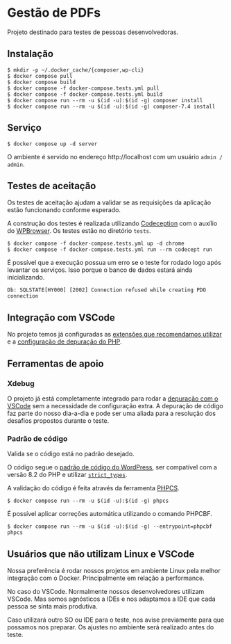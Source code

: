 # Gestão de PDFs

Projeto destinado para testes de pessoas desenvolvedoras.

## Instalação

```
$ mkdir -p ~/.docker_cache/{composer,wp-cli}
$ docker compose pull
$ docker compose build
$ docker compose -f docker-compose.tests.yml pull
$ docker compose -f docker-compose.tests.yml build
$ docker compose run --rm -u $(id -u):$(id -g) composer install
$ docker compose run --rm -u $(id -u):$(id -g) composer-7.4 install
```

## Serviço

```
$ docker compose up -d server
```

O ambiente é servido no endereço http://localhost com um usuário `admin / admin`.

## Testes de aceitação

Os testes de aceitação ajudam a validar se as requisições da aplicação estão funcionando conforme esperado.

A construção dos testes é realizada utilizando [Codeception](https://codeception.com/) com o auxílio do [WPBrowser](https://github.com/lucatume/wp-browser). Os testes estão no diretório `tests`.

```
$ docker compose -f docker-compose.tests.yml up -d chrome
$ docker compose -f docker-compose.tests.yml run --rm codecept run
```
É possível que a execução possua um erro se o teste for rodado logo após levantar os serviços. Isso porque o banco de dados estará ainda inicializando.

```
Db: SQLSTATE[HY000] [2002] Connection refused while creating PDO connection
```

## Integração com VSCode

No projeto temos já configuradas as [extensões que recomendamos utilizar](.vscode/launch.json) e a [configuração de depuração do PHP](.vscode/launch.json).

## Ferramentas de apoio

### Xdebug

O projeto já está completamente integrado para rodar a [depuração com o VSCode](https://code.visualstudio.com/docs/editor/debugging) sem a necessidade de configuração extra. A depuração de código faz parte do nosso dia-a-dia e pode ser uma aliada para a resolução dos desafios propostos durante o teste.

### Padrão de código

Valida se o código está no padrão desejado.

O código segue o [padrão de código do WordPress](https://developer.wordpress.org/coding-standards/wordpress-coding-standards/php/), ser compatível com a versão 8.2 do PHP e utilizar [`strict_types`](https://www.php.net/manual/en/language.types.declarations.php#language.types.declarations.strict).

A validação do código é feita através da ferramenta [PHPCS](https://github.com/squizlabs/PHP_CodeSniffer).

```
$ docker compose run --rm -u $(id -u):$(id -g) phpcs
```

É possível aplicar correções automática utilizando o comando PHPCBF.

```
$ docker compose run --rm -u $(id -u):$(id -g) --entrypoint=phpcbf phpcs
```

## Usuários que não utilizam Linux e VSCode

Nossa preferência é rodar nossos projetos em ambiente Linux pela melhor integração com o Docker. Principalmente em relação a performance.

No caso do VSCode. Normalmente nossos desenvolvedores utilizam VSCode. Mas somos agnósticos a IDEs e nos adaptamos a IDE que cada pessoa se sinta mais produtiva.

Caso utilizará outro SO ou IDE para o teste, nos avise previamente para que possamos nos preparar. Os ajustes no ambiente será realizado antes do teste.
